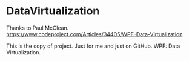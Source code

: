 # DataVirtualization
Thanks to Paul McClean. https://www.codeproject.com/Articles/34405/WPF-Data-Virtualization

This is the copy of project. Just for me and just on GitHub. WPF: Data Virtualization.
